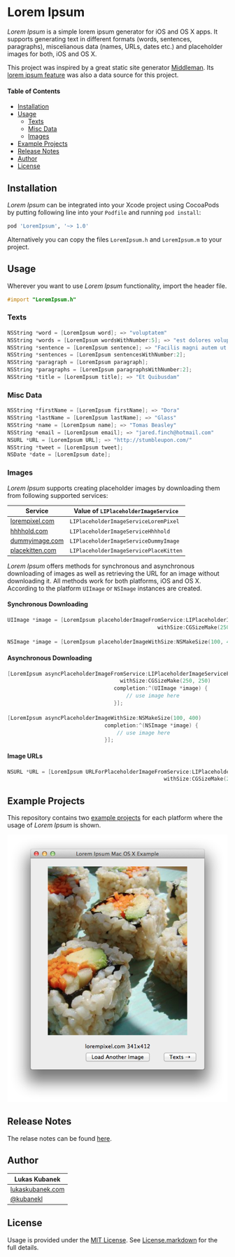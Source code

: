 # Lorem Ipsum

*Lorem Ipsum* is a simple lorem ipsum generator for iOS and OS X apps. It supports generating text in different formats (words, sentences, paragraphs), miscelianous data (names, URLs, dates etc.) and placeholder images for both, iOS and OS X.

This project was inspired by a great static site generator [Middleman](http://github.com/middleman/middleman). Its [lorem ipsum feature](https://github.com/middleman/middleman/blob/37e22c040ebcabed0ac3d8bce85aa085177d012a/middleman-core/lib/middleman-more/extensions/lorem.rb) was also a data source for this project.

#### Table of Contents

- [Installation](#installation)
- [Usage](#usage)
    - [Texts](#texts)
    - [Misc Data](#misc-data)
    - [Images](#images)
- [Example Projects](#example-projects)
- [Release Notes](#release-notes)
- [Author](#author)
- [License](#license)

## Installation

*Lorem Ipsum* can be integrated into your Xcode project using CocoaPods by putting following line into your `Podfile` and running `pod install`:

```ruby
pod 'LoremIpsum', '~> 1.0'
```

Alternatively you can copy the files `LoremIpsum.h` and `LoremIpsum.m` to your project.

## Usage

Wherever you want to use *Lorem Ipsum* functionality, import the header file.

```objective-c
#import "LoremIpsum.h"
```

### Texts

```objective-c
NSString *word = [LoremIpsum word]; => "voluptatem"
NSString *words = [LoremIpsum wordsWithNumber:5]; => "est dolores voluptatem cumque itaque"
NSString *sentence = [LoremIpsum sentence]; => "Facilis magni autem ut iure cum voluptas excepturi eos."
NSString *sentences = [LoremIpsum sentencesWithNumber:2];
NSString *paragraph = [LoremIpsum paragraph];
NSString *paragraphs = [LoremIpsum paragraphsWithNumber:2];
NSString *title = [LoremIpsum title]; => "Et Quibusdam"
```

### Misc Data

```objective-c
NSString *firstName = [LoremIpsum firstName]; => "Dora"
NSString *lastName = [LoremIpsum lastName]; => "Glass"
NSString *name = [LoremIpsum name]; => "Tomas Beasley"
NSString *email = [LoremIpsum email]; => "jared.finch@hotmail.com"
NSURL *URL = [LoremIpsum URL]; => "http://stumbleupon.com/"
NSString *tweet = [LoremIpsum tweet];
NSDate *date = [LoremIpsum date];
```

### Images

*Lorem Ipsum* supports creating placeholder images by downloading them from following supported services:

| Service                                   | Value of `LIPlaceholderImageService`   |
| ----------------------------------------- | -------------------------------------- |
| [lorempixel.com](http://lorempixel.com)   | `LIPlaceholderImageServiceLoremPixel`  |
| [hhhhold.com](http://hhhhold.com)         | `LIPlaceholderImageServiceHhhhold`     |
| [dummyimage.com](http://dummyimage.com)   | `LIPlaceholderImageServiceDummyImage`  |
| [placekitten.com](http://placekitten.com) | `LIPlaceholderImageServicePlaceKitten` |

*Lorem Ipsum* offers methods for synchronous and asynchronous downloading of images as well as retrieving the URL for an image without downloading it. All methods work for both platforms, iOS and OS X. According to the platform `UIImage` or `NSImage` instances are created.

#### Synchronous Downloading

```objective-c
UIImage *image = [LoremIpsum placeholderImageFromService:LIPlaceholderImageServicePlaceKitten
                                                withSize:CGSizeMake(250, 250)];
                                                 
NSImage *image = [LoremIpsum placeholderImageWithSize:NSMakeSize(100, 400)];
```

#### Asynchronous Downloading

```objective-c
[LoremIpsum asyncPlaceholderImageFromService:LIPlaceholderImageServicePlaceKitten
                                    withSize:CGSizeMake(250, 250)
                                  completion:^(UIImage *image) {
                                      // use image here
                                  }];
                                  
[LoremIpsum asyncPlaceholderImageWithSize:NSMakeSize(100, 400)
                               completion:^(NSImage *image) {
                                   // use image here
                               }];
```

#### Image URLs

```objective-c
NSURL *URL = [LoremIpsum URLForPlaceholderImageFromService:LIPlaceholderImageServiceDummyImage
                                                  withSize:CGSizeMake(250, 250)];
```

## Example Projects

This repository contains two [example projects](/Examples/) for each platform where the usage of *Lorem Ipsum* is shown.

![Mac OS X Example Screenshot](Screenshot.png)

## Release Notes

The relase notes can be found [here](https://github.com/lukaskubanek/LoremIpsum/releases).

## Author


| Lukas Kubanek                                        |
|------------------------------------------------------|
| [lukaskubanek.com](http://lukaskubanek.com)          |
| [@kubanekl](https://twitter.com/kubanekl)            |

## License

Usage is provided under the [MIT License](http://opensource.org/licenses/MIT). See [License.markdown](License.md) for the full details.
